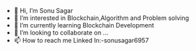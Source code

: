 - 👋 Hi, I’m Sonu Sagar
- 👀 I’m interested in Blockchain,Algorithm and Problem solving 
- 🌱 I’m currently learning Blockchain Development
- 💞️ I’m looking to collaborate on ...
- 📫 How to reach me Linked In:-sonusagar6957

<!---
Sonu6957/Sonu6957 is a ✨ special ✨ repository because its `README.md` (this file) appears on your GitHub profile.
You can click the Preview link to take a look at your changes.
--->
